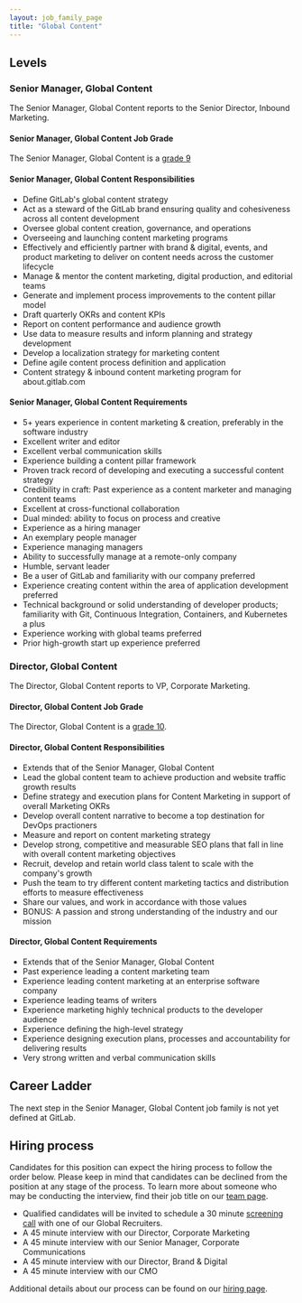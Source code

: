 ```yaml
---
layout: job_family_page
title: "Global Content"
---
```


## Levels

### Senior Manager, Global Content

The Senior Manager, Global Content reports to the Senior Director, Inbound Marketing.

#### Senior Manager, Global Content Job Grade

The Senior Manager, Global Content is a [grade 9](/handbook/total-rewards/compensation/compensation-calculator/#gitlab-job-grades)

#### Senior Manager, Global Content Responsibilities

- Define GitLab's global content strategy
- Act as a steward of the GitLab brand ensuring quality and cohesiveness across all content development
- Oversee global content creation, governance, and operations
- Overseeing and launching content marketing programs
- Effectively and efficiently partner with brand & digital, events, and product marketing to deliver on content needs across the customer lifecycle
- Manage & mentor the content marketing, digital production, and editorial teams
- Generate and implement process improvements to the content pillar model
- Draft quarterly OKRs and content KPIs
- Report on content performance and audience growth
- Use data to measure results and inform planning and strategy development
- Develop a localization strategy for marketing content
- Define agile content process definition and application
- Content strategy & inbound content marketing program for about.gitlab.com

#### Senior Manager, Global Content Requirements

- 5+ years experience in content marketing & creation, preferably in the software industry
- Excellent writer and editor
- Excellent verbal communication skills
- Experience building a content pillar framework
- Proven track record of developing and executing a successful content strategy
- Credibility in craft: Past experience as a content marketer and managing content teams
- Excellent at cross-functional collaboration
- Dual minded: ability to focus on process and creative
- Experience as a hiring manager
- An exemplary people manager
- Experience managing managers
- Ability to successfully manage at a remote-only company
- Humble, servant leader
- Be a user of GitLab and familiarity with our company preferred
- Experience creating content within the area of application development preferred
- Technical background or solid understanding of developer products; familiarity with Git, Continuous Integration, Containers, and Kubernetes a plus
- Experience working with global teams preferred
- Prior high-growth start up experience preferred

### Director, Global Content

The Director, Global Content reports to VP, Corporate Marketing.

#### Director, Global Content Job Grade

The Director, Global Content is a [grade 10](/handbook/total-rewards/compensation/compensation-calculator/#gitlab-job-grades).

#### Director, Global Content Responsibilities

- Extends that of the Senior Manager, Global Content
- Lead the global content team to achieve production and website traffic growth results
- Define strategy and execution plans for Content Marketing in support of overall Marketing OKRs
- Develop overall content narrative to become a top destination for DevOps practioners
- Measure and report on content marketing strategy
- Develop strong, competitive and measurable SEO plans that fall in line with overall content marketing objectives
- Recruit, develop and retain world class talent to scale with the company's growth
- Push the team to try different content marketing tactics and distribution efforts to measure effectiveness
- Share our values, and work in accordance with those values
- BONUS: A passion and strong understanding of the industry and our mission

#### Director, Global Content Requirements

- Extends that of the Senior Manager, Global Content
- Past experience leading a content marketing team
- Experience leading content marketing at an enterprise software company
- Experience leading teams of writers
- Experience marketing highly technical products to the developer audience
- Experience defining the high-level strategy
- Experience designing execution plans, processes and accountability for delivering results
- Very strong written and verbal communication skills

## Career Ladder

The next step in the Senior Manager, Global Content job family is not yet defined at GitLab.

## Hiring process

Candidates for this position can expect the hiring process to follow the order below. Please keep in mind that candidates can be declined from the position at any stage of the process. To learn more about someone who may be conducting the interview, find their job title on our [team page](https://about.gitlab.com/company/team/).

- Qualified candidates will be invited to schedule a 30 minute [screening call](/handbook/hiring/interviewing/#conducting-a-screening-call) with one of our Global Recruiters.
- A 45 minute interview with our Director, Corporate Marketing
- A 45 minute interview with our Senior Manager, Corporate Communications
- A 45 minute interview with our Director, Brand & Digital
- A 45 minute interview with our CMO

Additional details about our process can be found on our [hiring page](/handbook/hiring/).
